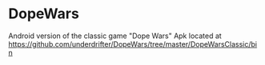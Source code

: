 DopeWars
========

Android version of the classic game "Dope Wars"
Apk located at https://github.com/underdrifter/DopeWars/tree/master/DopeWarsClassic/bin
